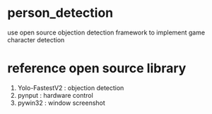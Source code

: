 
# person_detection
use open source objection detection framework to implement game character detection

# reference open source library
1. Yolo-FastestV2 : objection detection
2. pynput : hardware control
3. pywin32 : window screenshot

